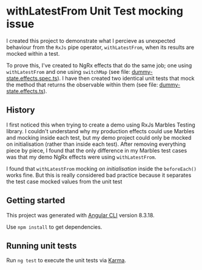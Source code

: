 # withLatestFrom Unit Test mocking issue

I created this project to demonstrate what I percieve as unexpected behaviour from the `RxJs` pipe operator, `withLatestFrom`, when its results are mocked within a test.

To prove this, I've created to NgRx effects that do the same job; one using `withLatestFrom` and one using `switchMap` (see file: [dummy-state.effects.spec.ts](https://github.com/tomwhite007/withLastestFrom-mocking-issue/blob/master/src/app/%2Bstate/dummy-state.effects.ts)). I have then created two identical unit tests that mock the method that returns the observable within them (see file: [dummy-state.effects.ts](https://github.com/tomwhite007/withLastestFrom-mocking-issue/blob/master/src/app/%2Bstate/dummy-state.effects.spec.ts)).

## History

I first noticed this when trying to create a demo using RxJs Marbles Testing library. I couldn't understand why my production effects could use Marbles and mocking inside each test, but my demo project could only be mocked on initialisation (rather than inside each test). After removing everything piece by piece, I found that the only difference in my Marbles test cases was that my demo NgRx effects were using `withLatestFrom`.

I found that `withLatestFrom` mocking _on initialisation_ inside the `beforeEach()` works fine. But this is really considered bad practice because it separates the test case mocked values from the unit test

## Getting started

This project was generated with [Angular CLI](https://github.com/angular/angular-cli) version 8.3.18.

Use `npm install` to get dependencies.

## Running unit tests

Run `ng test` to execute the unit tests via [Karma](https://karma-runner.github.io).
